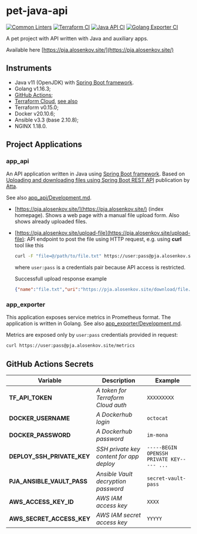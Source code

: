 # pet-java-api

[![Common Linters](https://github.com/and1er/pet-java-api/actions/workflows/linting.yml/badge.svg)](https://github.com/and1er/pet-java-api/actions/workflows/linting.yml)
[![Terraform CI](https://github.com/and1er/pet-java-api/actions/workflows/terraform-ci.yml/badge.svg)](https://github.com/and1er/pet-java-api/actions/workflows/terraform-ci.yml)
[![Java API CI](https://github.com/and1er/pet-java-api/actions/workflows/api-ci.yml/badge.svg)](https://github.com/and1er/pet-java-api/actions/workflows/api-ci.yml)
[![Golang Exporter CI](https://github.com/and1er/pet-java-api/actions/workflows/exporter-ci.yml/badge.svg)](https://github.com/and1er/pet-java-api/actions/workflows/exporter-ci.yml)

<!-- [![Release](https://github.com/and1er/pet-java-api/actions/workflows/release.yml/badge.svg)](https://github.com/and1er/pet-java-api/actions/workflows/release.yml) -->

A pet project with API written with Java and auxiliary apps.

Available here [https://pja.alosenkov.site/](https://pja.alosenkov.site/)

## Instruments

* Java v11 (OpenJDK) with [Spring Boot framework](https://spring.io/).
* Golang v1.16.3;
* [GitHub Actions](https://github.com/features/actions);
* [Terraform Cloud](https://app.terraform.io/session), [see also](infrastructure/terraform-aws/README.md)
* Terraform v0.15.0;
* Docker v20.10.6;
* Ansible v3.3 (base 2.10.8);
* NGINX 1.18.0.

## Project Applications

### app_api

An API application written in Java using [Spring Boot framework](https://spring.io/).
Based on [Uploading and downloading files using Spring Boot REST API](https://attacomsian.com/blog/uploading-files-spring-boot) publication by [Atta](https://twitter.com/attacomsian).

See also [app_api/Development.md](app_api/Development.md).

* [https://pja.alosenkov.site/](https://pja.alosenkov.site/) (index homepage). Shows a web page with a manual file upload form. Also shows already uploaded files.
* [https://pja.alosenkov.site/upload-file](https://pja.alosenkov.site/upload-file): API endpoint to post the file using HTTP request, e.g. using **curl** tool like this

    ```bash
    curl -F "file=@/path/to/file.txt" https://user:pass@pja.alosenkov.site/upload-file
    ```

    where `user:pass` is a credentials pair because API access is restricted.

    Successfull upload response example

    ```json
    {"name":"file.txt","uri":"https://pja.alosenkov.site/download/file.txt","type":"text/plain","size":6}
    ```

### app_exporter

This application exposes service metrics in Prometheus format. The application is written in Golang. See also [app_exporter/Development.md](app_exporter/Development.md).

Metrics are exposed only by `user:pass` credentials provided in request:

```bash
curl https://user:pass@pja.alosenkov.site/metrics
```

## GitHub Actions Secrets

| Variable | Description | Example |
| ------ | ------ | ------ |
| **TF_API_TOKEN** | *A token for Terraform Cloud auth* | `XXXXXXXXX`
| **DOCKER_USERNAME** | *A Dockerhub login* | `octocat`
| **DOCKER_PASSWORD** | *A Dockerhub password* | `im-mona`
| **DEPLOY_SSH_PRIVATE_KEY** | *SSH private key content for app deploy* | `-----BEGIN OPENSSH PRIVATE KEY----- ...`
| **PJA_ANSIBLE_VAULT_PASS** | *Ansible Vault decryption password* | `secret-vault-pass`
| **AWS_ACCESS_KEY_ID** | *AWS IAM access key* | `XXXX`
| **AWS_SECRET_ACCESS_KEY** | *AWS IAM secret access key* | `YYYYY`
